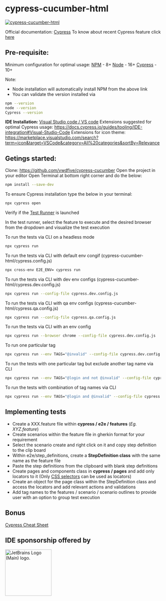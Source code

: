 # cypress-cucumber-html

[![cypress-cucumber-html](https://img.shields.io/endpoint?url=https://cloud.cypress.io/badge/detailed/d1dmex&style=flat&logo=cypress)](https://cloud.cypress.io/projects/d1dmex/runs)

Official documentation: [Cypress](https://docs.cypress.io)
To know about recent Cypress feature click [here](https://www.cypress.io/features/)

## Pre-requisite:

Minimum configuration for optimal usage:
[NPM](https://www.npmjs.com) -  8+
[Node](https://nodejs.org/en/download/) - 16+
[Cypress](https://github.com/cypress-io/cypress/releases) - 10+

Note: 
- Node installation will automatically install NPM from the above link
- You can validate the version installed via
```bash 
npm --version
node --version
Cypress --version
```

**IDE Installation:** [Visual Studio code / VS code](https://code.visualstudio.com)
Extensions suggested for optimal Cypress usage: https://docs.cypress.io/guides/tooling/IDE-integration#Visual-Studio-Code
Extensions for icon theme: https://marketplace.visualstudio.com/search?term=icon&target=VSCode&category=All%20categories&sortBy=Relevance

## Getings started:

Clone: https://github.com/vwdfive/cypress-cucumber
Open the project in your editor
Open Terminal at bottom right corner and do the below:
```bash 
npm install --save-dev
```
To ensure Cypress installation type the below in your terminal:
```bash 
npx cypress open
```
Verify if the [Test Runner](https://docs.cypress.io/guides/core-concepts/test-runner#Overview) is launched

In the test runner, select the feature to execute and the desired browser from the dropdown and visualize the test execution

To run the tests via CLI on a headless mode
```bash 
npx cypress run
```

To run the tests via CLI with default env congif (cypress-cucumber-html/cypress.config.js)
```bash 
npx cross-env E2E_ENV= cypress run
```

To run the tests via CLI with dev env configs (cypress-cucumber-html/cypress.dev.config.js)
```bash 
npx cypress run --config-file cypress.dev.config.js
```

To run the tests via CLI with qa env configs (cypress-cucumber-html/cypress.qa.config.js)
```bash 
npx cypress run --config-file cypress.qa.config.js
```

To run the tests via CLI with an env config
```bash 
npx cypress run --browser chrome --config-file cypress.dev.config.js
```

To run one particular tag
```bash 
npx cypress run --env TAGS="@invalid" --config-file cypress.dev.config.js
```

To run the tests with one particular tag but exclude another tag name via CLI
```bash 
npx cypress run --env TAGS="@login and not @invalid" --config-file cypress.dev.config.js
```

To run the tests with combination of tag names via CLI
```bash 
npx cypress run --env TAGS="@login and @invalid" --config-file cypress.dev.config.js
```


## Implementing tests

- Create a XXX.feature file within **cypress / e2e / features** (*Eg. XYZ.feature*)
- Create scenarios within the feature file in gherkin format for your requirement 
- Select the scenario create and right click on it and copy step definition to the clip board
- Within e2e/step_definitions, create a **StepDefinition class** with the same name as the feature file
- Paste the step definitions from the clipboard with blank step definitions
- Create pages and components class in **cypress / pages** and add only locators to it (Only [CSS selectors](https://saucelabs.com/resources/articles/selenium-tips-css-selectors) can be used as locators)
- Create an object for the page class within the StepDefinition class and access the locators and add relevant actions and validations 
- Add tag names to the features / scenario / scenario outlines to provide user with an option to group test execution

## Bonus
[Cypress Cheat Sheet](https://chercher.tech/cypress-io/cheat-sheet-cypress-io)

## IDE sponsorship offered by
<a href="https://jb.gg/OpenSourceSupport">
<img src="https://resources.jetbrains.com/storage/products/company/brand/logos/jb_beam.png" alt="JetBrains Logo (Main) logo." style="width:150px;" />  </a>
